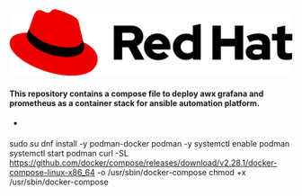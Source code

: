 ![alt text](rh_logo.png)
  
#### This repository contains a compose file to deploy awx grafana and prometheus as a container stack for ansible automation platform.
* 

#### 
sudo su
dnf install -y podman-docker podman -y 
systemctl enable podman
systemctl start podman
curl -SL https://github.com/docker/compose/releases/download/v2.28.1/docker-compose-linux-x86_64 -o /usr/sbin/docker-compose
chmod +x /usr/sbin/docker-compose


# 

